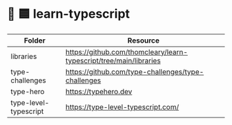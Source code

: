 # 🧠 🟦 learn-typescript

| Folder                | Resource                                                             |
| --------------------- | -------------------------------------------------------------------- |
| libraries             | <https://github.com/thomcleary/learn-typescript/tree/main/libraries> |
| type-challenges       | <https://github.com/type-challenges/type-challenges>                 |
| type-hero             | <https://typehero.dev>                                               |
| type-level-typescript | <https://type-level-typescript.com/>                                 |
